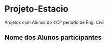 # Projeto-Estacio
 Projetos com Alunos do 4/5º periodo de Eng. Civil
 
 ## Nome dos Alunos participantes
